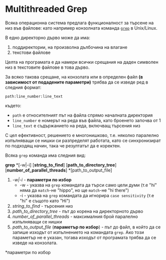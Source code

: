 
# Multithreaded Grep

Всяка операционна система предлага функционалност за търсене на низ във файлове: като например конзолната команда [`grep`](https://en.wikipedia.org/wiki/Grep) в Unix/Linux. 

В едно директорно дърво може да има:

1.  поддиректории, на произволна дълбочина на влагане
2.  текстови файлове

Целта на програмата е да намери всички срещания на даден символен низ в текстовите файлове в това дърво.

За всяко такова срещане, на конзолата или в определен файл **(в зависимост от подадените параметри)** трябва да се изведе ред в следния формат:

```
path:line_number:line_text
```

където:
-   `path` е относителният път на файла спрямо началната директория
-   `line_number` е номерът на реда във файла, като броенето започва от 1
-   `line_text` е съдържанието на реда, включващ търсения низ

С цел ефективност, решението е многонишково, т.е. няколко паралелно изпълняващи се нишки си разпределят работата, като се синхронизират по подходящ начин, така че резултатът да е коректен.

Всяка `grep` команда има следния вид:

**grep** *[-w|-i] [**string_to_find**] [**path_to_directory_tree**] [**number_of_parallel_threads**] *[path_to_output_file]

1.  _-w|-i_ - **параметри по избор**
    -   -w - указва на `grep` командата да търси само цели думи (т.е "hi" няма да `match`-не "hippo", но ще `match`-не "hi there")
    -   -i - указва на `grep` командата да игнорира `case sensitivity` (т.е "hi" e същото като "Hi")
2.  _string_to_find_ - търсения низ
3.  _path_to_directory_tree_ - път до корена на директорното дърво
4.  _number_of_parallel_threads_ - максималния брой паралелно изпълняващи се нишки
5.  _path_to_output_file_ (**параметър по избор**) - път до файл, в който да се запише изходът от изпълнението на командата `grep`. Ако този параметър не е указан, тогава изходът от програмата трябва да се изведе на конзолата.

*параметри по избор


